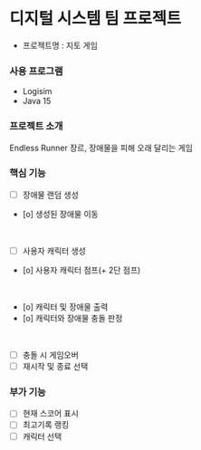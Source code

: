 # 디지털 시스템 팀 프로젝트
- 프로젝트명 : 지토 게임
### 사용 프로그램
- Logisim  
- Java 15

### 프로젝트 소개
Endless Runner 장르, 장애물을 피해 오래 달리는 게임
### 핵심 기능
- [ ] 장애물 랜덤 생성
- [o] 생성된 장애물 이동
<br>

- [ ] 사용자 캐릭터 생성
- [o] 사용자 캐릭터 점프(+ 2단 점프)  
<br>

- [o] 캐릭터 및 장애물 출력
- [o] 캐릭터와 장애물 충돌 판정  
<br>

- [ ] 충돌 시 게임오버
- [ ] 재시작 및 종료 선택  

### 부가 기능
- [ ] 현재 스코어 표시  
- [ ] 최고기록 랭킹
- [ ] 캐릭터 선택
